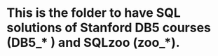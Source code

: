 # This is the folder to have SQL solutions of Stanford DB5 courses (DB5_* ) and SQLzoo (zoo_*).
  
  

